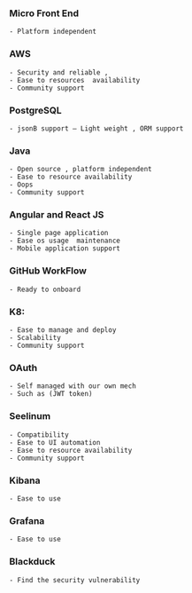 ### Micro Front End	
	- Platform independent
### AWS	
	- Security and reliable ,
	- Ease to resources  availability
	- Community support
### PostgreSQL	
	- jsonB support – Light weight , ORM support
### Java	
	- Open source , platform independent  
	- Ease to resource availability
	- Oops	
	- Community support
### Angular and React JS
	- Single page application
	- Ease os usage  maintenance
	- Mobile application support 
### GitHub WorkFlow
	- Ready to onboard
### K8: 	
	- Ease to manage and deploy	
	- Scalability
	- Community support
### OAuth	
	- Self managed with our own mech
	- Such as (JWT token)
### Seelinum	
	- Compatibility  
	- Ease to UI automation
	- Ease to resource availability
	- Community support
### Kibana	
	- Ease to use
### Grafana	
	- Ease to use
### Blackduck	
	- Find the security vulnerability 
